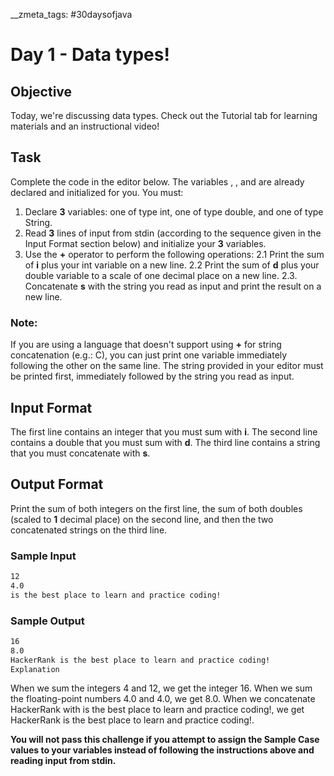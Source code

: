 __zmeta_tags: #30daysofjava
# Day 1 - Data types!

## Objective
Today, we're discussing data types. Check out the Tutorial tab for learning materials and an instructional video!

## Task
Complete the code in the editor below. The variables , , and  are already declared and initialized for you. You must:

1. Declare **3** variables: one of type int, one of type double, and one of type String.
2. Read **3** lines of input from stdin (according to the sequence given in the Input Format section below) and initialize your **3** variables.
3. Use the **+**  operator to perform the following operations:
    2.1 Print the sum of **i** plus your int variable on a new line.
    2.2 Print the sum of **d** plus your double variable to a scale of one decimal place on a new line.
    2.3. Concatenate **s** with the string you read as input and print the result on a new line.
### Note: 
If you are using a language that doesn't support using **+** for string concatenation (e.g.: C), you can just print one variable immediately following the other on the same line. The string provided in your editor must be printed first, immediately followed by the string you read as input.

## Input Format

The first line contains an integer that you must sum with **i**.
The second line contains a double that you must sum with **d**.
The third line contains a string that you must concatenate with **s**.

## Output Format

Print the sum of both integers on the first line, the sum of both doubles (scaled to **1** decimal place) on the second line, and then the two concatenated strings on the third line.

### Sample Input
```txt
12
4.0
is the best place to learn and practice coding!
```

### Sample Output

```txt
16
8.0
HackerRank is the best place to learn and practice coding!
Explanation
```

When we sum the integers 4 and 12, we get the integer 16.
When we sum the floating-point numbers 4.0  and 4.0, we get 8.0.
When we concatenate HackerRank with is the best place to learn and practice coding!, we get HackerRank is the best place to learn and practice coding!.

**You will not pass this challenge if you attempt to assign the Sample Case values to your variables instead of following the instructions above and reading input from stdin.**